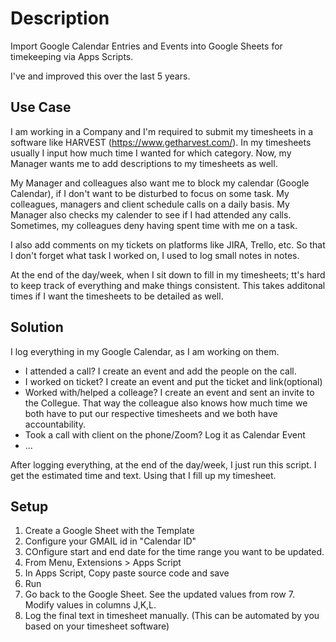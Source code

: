 # Description
Import Google Calendar Entries and Events into Google Sheets for timekeeping via Apps Scripts.

I've and improved this over the last 5 years.

## Use Case
I am working in a Company and I'm required to submit my timesheets in a software like HARVEST (https://www.getharvest.com/). In my timesheets usually I input how much time I wanted for which category. Now, my Manager wants me to add descriptions to my timesheets as well.

My Manager and colleagues also want me to block my calendar (Google Calendar), if I don't want to be disturbed to focus on some task. My colleagues, managers and client schedule calls on a daily basis. My Manager also checks my calender to see if I had attended any calls. Sometimes, my colleagues deny having spent time with me on a task.

I also add comments on my tickets on platforms like JIRA, Trello, etc. So that I don't forget what task I worked on, I used to log small notes in notes.

At the end of the day/week, when I sit down to fill in my timesheets; tt's hard to keep track of everything and make things consistent. This takes additonal times if I want the timesheets to be detailed as well.


## Solution
I log everything in my Google Calendar, as I am working on them.

- I attended a call? I create an event and add the people on the call.
- I worked on ticket? I create an event and put the ticket and link(optional)
- Worked with/helped a colleage? I create an event and sent an invite to the Collegue. That way the colleague also knows how much time we both have to put our respective timesheets and we both have accountability.
- Took a call with client on the phone/Zoom? Log it as Calendar Event
- ...

After logging everything, at the end of the day/week, I just run this script. I get the estimated time and text. Using that I fill up my timesheet.


## Setup
1) Create a Google Sheet with the Template
2) Configure your GMAIL id in "Calendar ID"
3) COnfigure start and end date for the time range you want to be updated.
4) From Menu, Extensions > Apps Script
5) In Apps Script, Copy paste source code and save
6) Run
7) Go back to the Google Sheet. See the updated values from row 7. Modify values in columns J,K,L.
8) Log the final text in timesheet manually. (This can be automated by you based on your timesheet software)